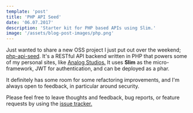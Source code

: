 ```yaml
---
template: 'post'
title: 'PHP API Seed'
date: '06.07.2017'
description: 'Starter kit for PHP based APIs using Slim.'
image: '/assets/blog-post-images/php.png'
---
```


Just wanted to share a new OSS project I just put out over the weekend; <a href="https://github.com/thegreenhouseio/php-api-seed" target="_blank" rel="noopener" onclick="getOutboundLink('https://github.com/thegreenhouseio/php-api-seed');">php-api-seed</a>.  It&apos;s a RESTful API backend written in PHP that powers some of my personal sites, like <a href="https://www.analogstudios.net" target="_blank" rel="noopener" onclick="getOutboundLink('https://www.analogstudios.net');">Analog Studios.</a>  It uses **Slim** as the micro-framework, JWT for authentication, and can be deployed as a phar.
    
It definitely has some room for some refactoring improvements, and I&apos;m always open to feedback, in particular around security.
    
Please feel free to leave thoughts and feedback, bug reports, or feature requests by using the <a href="https://github.com/thegreenhouseio/php-api-seed/issues" target="_blank" rel="noopener" onclick="getOutboundLink('https://github.com/thegreenhouseio/php-api-seed/issues');">issue tracker.</a>